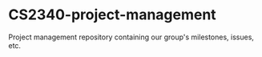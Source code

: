 # CS2340-project-management
Project management repository containing our group's milestones, issues, etc.
